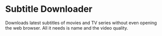 # Subtitle Downloader

Downloads latest subtitles of movies and TV series without even opening the web browser. All it needs is name and the video quality.